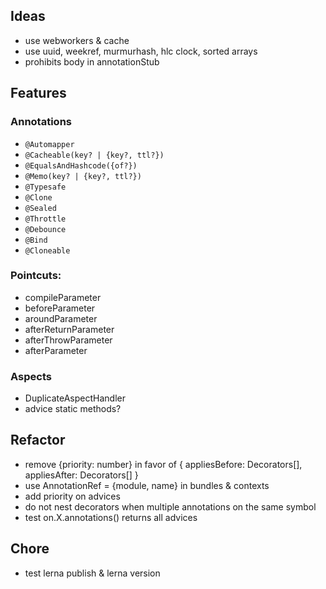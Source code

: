 ## Ideas
- use webworkers & cache
- use uuid, weekref, murmurhash, hlc clock, sorted arrays
- prohibits body in annotationStub 

## Features
### Annotations
- `@Automapper`
- `@Cacheable(key? | {key?, ttl?})`
- `@EqualsAndHashcode({of?})`
- `@Memo(key? | {key?, ttl?})`
- `@Typesafe`
- `@Clone`
- `@Sealed`
- `@Throttle`
- `@Debounce`
- `@Bind`
- `@Cloneable`

### Pointcuts: 
 - compileParameter
 - beforeParameter
 - aroundParameter
 - afterReturnParameter
 - afterThrowParameter
 - afterParameter

### Aspects
 - DuplicateAspectHandler
 - advice static methods?

## Refactor
- remove {priority: number} in favor of { appliesBefore: Decorators[], appliesAfter: Decorators[] }
- use AnnotationRef = {module, name} in bundles & contexts
- add priority on advices
- do not nest decorators when multiple annotations on the same symbol
- test on.X.annotations(<empty>) returns all advices


## Chore

- test lerna publish & lerna version
